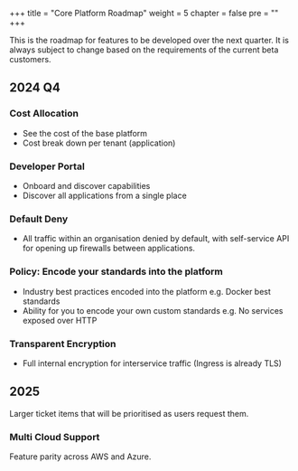 +++
title = "Core Platform Roadmap"
weight = 5
chapter = false
pre = ""
+++

This is the roadmap for features to be developed over the next quarter. It is always subject to change
based on the requirements of the current beta customers.

## 2024 Q4

### Cost Allocation

* See the cost of the base platform
* Cost break down per tenant (application)

### Developer Portal

* Onboard and discover capabilities
* Discover all applications from a single place

### Default Deny

* All traffic within an organisation denied by default, with self-service API for opening up firewalls between applications.

### Policy: Encode your standards into the platform

* Industry best practices encoded into the platform e.g. Docker best standards
* Ability for you to encode your own custom standards e.g. No services exposed over HTTP

### Transparent Encryption

* Full internal encryption for interservice traffic (Ingress is already TLS)

## 2025

Larger ticket items that will be prioritised as users request them.

### Multi Cloud Support

Feature parity across AWS and Azure.
